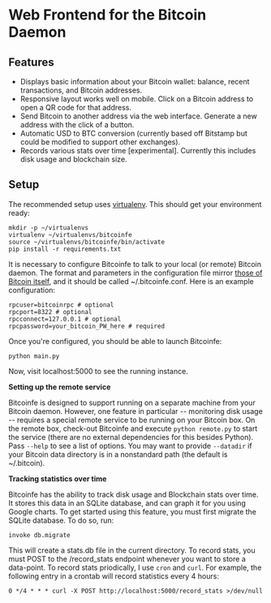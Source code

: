 Web Frontend for the Bitcoin Daemon
===

Features
---

 - Displays basic information about your Bitcoin wallet: balance, recent transactions, and Bitcoin addresses.
 - Responsive layout works well on mobile. Click on a Bitcoin address to open a QR code for that address.
 - Send Bitcoin to another address via the web interface. Generate a new address with the click of a button.
 - Automatic USD to BTC conversion (currently based off Bitstamp but could be modified to support other exchanges).
 - Records various stats over time [experimental]. Currently this includes disk usage and blockchain size.

Setup
---

The recommended setup uses [virtualenv](https://pypi.python.org/pypi/virtualenv). This should get your environment ready:

    mkdir -p ~/virtualenvs
    virtualenv ~/virtualenvs/bitcoinfe
    source ~/virtualenvs/bitcoinfe/bin/activate
    pip install -r requirements.txt

It is necessary to configure Bitcoinfe to talk to your local (or remote) Bitcoin daemon. The format and parameters in the configuration file mirror [those of Bitcoin itself](https://en.bitcoin.it/wiki/Running_Bitcoin), and it should be called ~/.bitcoinfe.conf. Here is an example configuration:

    rpcuser=bitcoinrpc # optional
    rpcport=8322 # optional
    rpcconnect=127.0.0.1 # optional
    rpcpassword=your_bitcoin_PW_here # required

Once you're configured, you should be able to launch Bitcoinfe:

    python main.py

Now, visit localhost:5000 to see the running instance.

**Setting up the remote service**

Bitcoinfe is designed to support running on a separate machine from your Bitcoin daemon.
However, one feature in particular -- monitoring disk usage -- requires a special remote
service to be running on your Bitcoin box. On the remote box, check-out Bitcoinfe and
execute `python remote.py` to start the service (there are no external dependencies for
this besides Python). Pass `--help` to see a list of options. You may want to provide
`--datadir` if your Bitcoin data directory is in a nonstandard path (the default is ~/.bitcoin).

**Tracking statistics over time**

Bitcoinfe has the ability to track disk usage and Blockchain stats over time. It stores this
data in an SQLite database, and can graph it for you using Google charts. To get started
using this feature, you must first migrate the SQLite database. To do so, run:

    invoke db.migrate

This will create a stats.db file in the current directory. To record stats, you must POST
to the /record\_stats endpoint whenever you want to store a data-point. To record stats
priodically, I use `cron` and `curl`. For example, the following entry in a crontab
will record statistics every 4 hours:

    0 */4 * * * curl -X POST http://localhost:5000/record_stats >/dev/null


